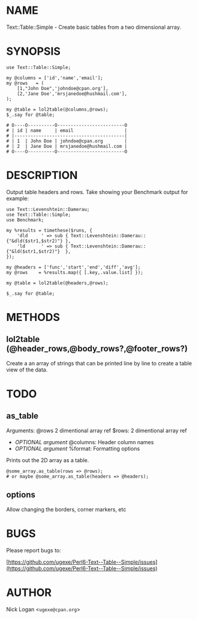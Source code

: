 # NAME

Text::Table::Simple - Create basic tables from a two dimensional array.


# SYNOPSIS

    use Text::Table::Simple;

    my @columns = ['id','name','email'];
    my @rows   = (
        [1,"John Doe",'johndoe@cpan.org'],
        [2,'Jane Doe','mrsjanedoe@hushmail.com'],
    );

    my @table = lol2table(@columns,@rows);
    $_.say for @table;

    # O----O----------O-------------------------O
    # | id | name     | email                   |
    # |-----------------------------------------|
    # | 1  | John Doe | johndoe@cpan.org        |
    # | 2  | Jane Doe | mrsjanedoe@hushmail.com |
    # O----O----------O-------------------------O


# DESCRIPTION

Output table headers and rows. Take showing your Benchmark output for example:

    use Text::Levenshtein::Damerau; 
    use Text::Table::Simple;
    use Benchmark;

    my %results = timethese($runs, {
        'dld     ' => sub { Text::Levenshtein::Damerau::{"&dld($str1,$str2)"} },
        'ld      ' => sub { Text::Levenshtein::Damerau::{"&ld($str1,$str2)"}  },
    });

    my @headers = ['func','start','end','diff','avg'];
    my @rows    = %results.map({ [.key,.value.list] });

    my @table = lol2table(@headers,@rows);

    $_.say for @table;


# METHODS

## lol2table (@header_rows,@body_rows?,@footer_rows?)

Create a an array of strings that can be printed line by line to create a table view of the data.


# TODO

## as_table

Arguments: \@rows 2 dimentional array ref 
$rows: 2 dimentional array ref
- _OPTIONAL argument_ \@columns: Header column names 
- _OPTIONAL argument_ \%format: Formatting options 

Prints out the 2D array as a table.

    @some_array.as_table(rows => @rows);
    # or maybe @some_array.as_table(headers => @headers);

## options

Allow changing the borders, corner markers, etc


# BUGS

Please report bugs to:

[https://github.com/ugexe/Perl6-Text--Table--Simple/issues](https://github.com/ugexe/Perl6-Text--Table--Simple/issues)

# AUTHOR

Nick Logan <`ugexe@cpan.org`\>
